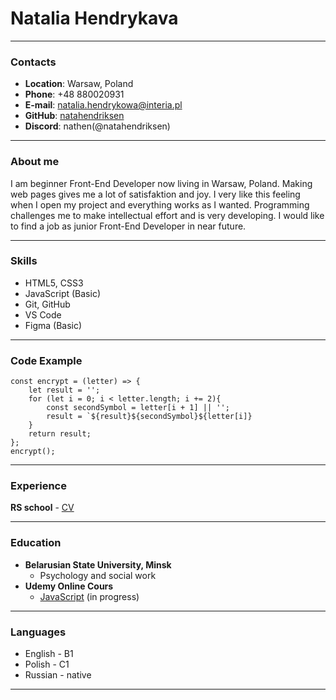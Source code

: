 # Natalia Hendrykava

---

### Contacts
- **Location**: Warsaw, Poland
- **Phone**: +48 880020931
- **E-mail**: natalia.hendrykowa@interia.pl
- **GitHub**: [natahendriksen](https://github.com/natahendriksen)
- **Discord**: nathen(@natahendriksen) 

---

### About me
I am beginner Front-End Developer now living in Warsaw, Poland.
Making web pages gives me a lot of satisfaktion and joy. I very like this feeling when I open my project and everything works as I wanted.
Programming challenges me to make intellectual effort and is very developing.
I would like to find a job as junior Front-End Developer in near future. 

---

### Skills
- HTML5, CSS3
- JavaScript (Basic)
- Git, GitHub
- VS Code
- Figma (Basic)

---

### Code Example

```
const encrypt = (letter) => {
    let result = '';
    for (let i = 0; i < letter.length; i += 2){
        const secondSymbol = letter[i + 1] || '';
        result = `${result}${secondSymbol}${letter[i]}
    }
    return result;
};
encrypt();
```
---


### Experience
**RS school** - [CV](https://natahendriksen.github.io/rsschool-cv/)

---

### Education
- __Belarusian State University, Minsk__  
  + Psychology and
social work 
- __Udemy Online Cours__
  + [JavaScript](https://www.udemy.com/course/javascript_full/) (in progress)

---


### Languages
- English - B1
- Polish  - C1
- Russian - native

---


